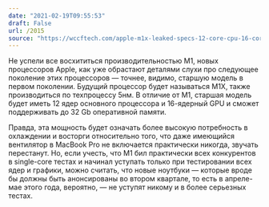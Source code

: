 ```yaml
---
date: "2021-02-19T09:55:53"
draft: False
url: /2015
source: "https://wccftech.com/apple-m1x-leaked-specs-12-core-cpu-16-core-gpu-more/"
---
```


Не успели все восхититься производительностью M1, новых процессоров Apple, как уже обрастают деталями слухи про следующее поколение этих процессоров — точнее, видимо, старшую модель в первом поколении. Будущий процессор будет называться M1X, также производиться по техпроцессу 5нм. В отличие от M1, старшая модель будет иметь 12 ядер основного процессора и 16-ядерный GPU и сможет поддерживать до 32 Gb оперативной памяти. 

Правда, эта мощность будет означать более высокую потребность в охлаждении и восторги относительно того, что даже имеющийся вентилятор в MacBook Pro не включается практически никогда, звучать перестанут. Но, если учесть, что M1 бил практически всех конкурентов в single-core тестах и начинал уступать только при тестировании всех ядер и графики, можно считать, что новые ноутбуки — которые вроде бы должны быть анонсированы во втором квартале, то есть в апреле-мае этого года, вероятно, — не уступят никому и в более серьезных тестах.

